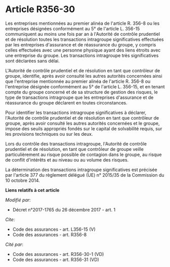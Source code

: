 # Article R356-30

Les entreprises mentionnées au premier alinéa de l'article R. 356-8 ou les entreprises désignées conformément au 5° de
l'article L. 356-15 communiquent au moins une fois par an à l'Autorité de contrôle prudentiel et de résolution toutes les
transactions intragroupe significatives effectuées par les entreprises d'assurance et de réassurance du groupe, y compris
celles effectuées avec une personne physique ayant des liens étroits avec une entreprise du groupe. Les transactions
intragroupe très significatives sont déclarées sans délai. 

L'Autorité de contrôle prudentiel et de résolution en tant que contrôleur de groupe, identifie, après avoir consulté les
autres autorités concernées ainsi que l'entreprise mentionnée au premier alinéa de l'article R. 356-8 ou l'entreprise
désignée conformément au 5° de l'article L. 356-15, et en tenant compte du groupe concerné et de sa structure de gestion des
risques, le type de transactions intragroupe que les entreprises d'assurance et de réassurance du groupe déclarent en toutes
circonstances. 

Pour identifier les transactions intragroupe significatives à déclarer, l'Autorité de contrôle prudentiel et de résolution en
tant que contrôleur de groupe, après avoir consulté les autres autorités concernées et le groupe, impose des seuils
appropriés fondés sur le capital de solvabilité requis, sur les provisions techniques ou sur les deux. 

Lors du contrôle des transactions intragroupe, l'Autorité de contrôle prudentiel et de résolution, en tant que contrôleur de
groupe veille particulièrement au risque possible de contagion dans le groupe, au risque de conflit d'intérêts et au niveau
ou au volume des risques. 

La détermination des transactions intragroupe significatives est précisée par l'article 377 du règlement délégué (UE) n°
2015/35 de la Commission du 10 octobre 2014.

**Liens relatifs à cet article**

_Modifié par_:

  - Décret n°2017-1765 du 26 décembre 2017 - art. 1

_Cite_:

  - Code des assurances - art. L356-15 (V)
  - Code des assurances - art. R356-8

_Cité par_:

  - Code des assurances - art. R356-30-1 (VD)
  - Code des assurances - art. R356-31 (VD)
